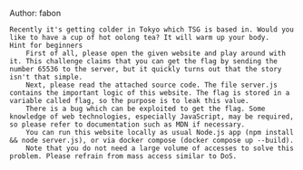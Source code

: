 Author: fabon

    Recently it's getting colder in Tokyo which TSG is based in. Would you like to have a cup of hot oolong tea? It will warm up your body.
    Hint for beginners
        First of all, please open the given website and play around with it. This challenge claims that you can get the flag by sending the number 65536 to the server, but it quickly turns out that the story isn't that simple.
        Next, please read the attached source code. The file server.js contains the important logic of this website. The flag is stored in a variable called flag, so the purpose is to leak this value.
        There is a bug which can be exploited to get the flag. Some knowledge of web technologies, especially JavaScript, may be required, so please refer to documentation such as MDN if necessary.
        You can run this website locally as usual Node.js app (npm install && node server.js), or via docker compose (docker compose up --build).
        Note that you do not need a large volume of accesses to solve this problem. Please refrain from mass access similar to DoS.

